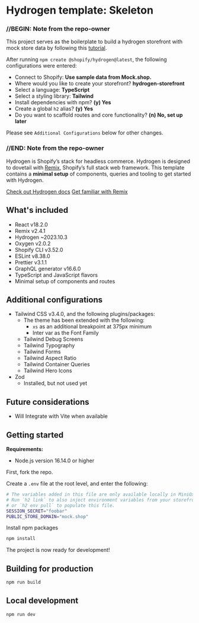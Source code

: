 # Hydrogen template: Skeleton

### //BEGIN: Note from the repo-owner

This project serves as the boilerplate to build a hydrogen storefront with mock store data by following this [tutorial](https://shopify.dev/docs/custom-storefronts/hydrogen/building/begin-development).

After running `npm create @shopify/hydrogen@latest`, the following configurations were entered:

- Connect to Shopify: <strong>Use sample data from Mock.shop.</strong>
- Where would you like to create your storefront? <strong>hydrogen-storefront</strong>
- Select a language: <strong>TypeScript</strong>
- Select a styling library: <strong>Tailwind</strong>
- Install dependencies with npm? <strong>(y) Yes</strong>
- Create a global `h2` alias? <strong>(y) Yes</strong>
- Do you want to scaffold routes and core functionality? <strong>(n) No, set up later</strong>

Please see `Additional Configurations` below for other changes.

### //END: Note from the repo-owner

Hydrogen is Shopify’s stack for headless commerce. Hydrogen is designed to dovetail with [Remix](https://remix.run/), Shopify’s full stack web framework. This template contains a **minimal setup** of components, queries and tooling to get started with Hydrogen.

[Check out Hydrogen docs](https://shopify.dev/custom-storefronts/hydrogen)
[Get familiar with Remix](https://remix.run/docs/en/v1)

## What's included

- React v18.2.0
- Remix v2.4.1
- Hydrogen ~2023.10.3
- Oxygen v2.0.2
- Shopify CLI v3.52.0
- ESLint v8.38.0
- Prettier v3.1.1
- GraphQL generator v16.6.0
- TypeScript and JavaScript flavors
- Minimal setup of components and routes

## Additional configurations

- Tailwind CSS v3.4.0, and the following plugins/packages:
  - The theme has been extended with the following:
    - `xs` as an additional breakpoint at 375px minimum
    - Inter var as the Font Family
  - Tailwind Debug Screens
  - Tailwind Typography
  - Tailwind Forms
  - Tailwind Aspect Ratio
  - Tailwind Container Queries
  - Tailwind Hero Icons
- Zod
  - Installed, but not used yet

## Future considerations

- Will Integrate with Vite when available

## Getting started

**Requirements:**

- Node.js version 16.14.0 or higher

First, fork the repo.

Create a `.env` file at the root level, and enter the following:

```bash
# The variables added in this file are only available locally in MiniOxygen.
# Run `h2 link` to also inject environment variables from your storefront,
# or `h2 env pull` to populate this file.
SESSION_SECRET="foobar"
PUBLIC_STORE_DOMAIN="mock.shop"
```

Install npm packages

```bash
npm install
```

The project is now ready for development!

## Building for production

```bash
npm run build
```

## Local development

```bash
npm run dev
```
